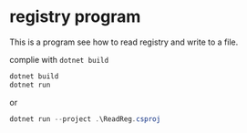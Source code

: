# registry program

This is a program see how to read registry and write to a file.

complie with `dotnet build`

```csharp
dotnet build
dotnet run

```

or 
```powershell
dotnet run --project .\ReadReg.csproj
```